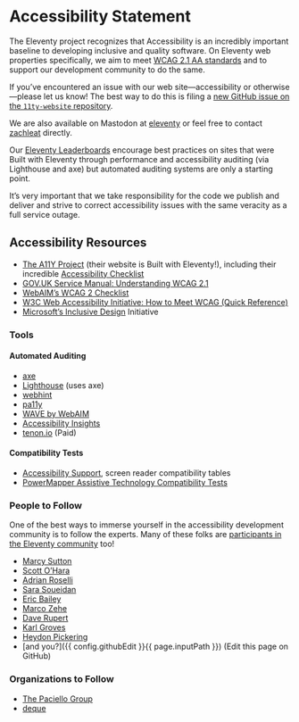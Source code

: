 ---
---

# Accessibility Statement

The Eleventy project recognizes that Accessibility is an incredibly important baseline to developing inclusive and quality software. On Eleventy web properties specifically, we aim to meet [WCAG 2.1 AA standards](https://www.w3.org/WAI/standards-guidelines/wcag/) and to support our development community to do the same.

If you’ve encountered an issue with our web site—accessibility or otherwise—please let us know! The best way to do this is filing a [new GitHub issue on the `11ty-website` repository](https://github.com/11ty/11ty-website/issues).

We are also available on Mastodon at [eleventy](https://fosstodon.org/@eleventy) or feel free to contact [zachleat](https://fediverse.zachleat.com/@zachleat) directly.

Our [Eleventy Leaderboards](/speedlify/) encourage best practices on sites that were Built with Eleventy through performance and accessibility auditing (via Lighthouse and axe) but automated auditing systems are only a starting point.

It’s very important that we take responsibility for the code we publish and deliver and strive to correct accessibility issues with the same veracity as a full service outage.

## Accessibility Resources

- [The A11Y Project](https://www.a11yproject.com/) (their website is Built with Eleventy!), including their incredible [Accessibility Checklist](https://www.a11yproject.com/checklist/)
- [GOV.UK Service Manual: Understanding WCAG 2.1](https://www.gov.uk/service-manual/helping-people-to-use-your-service/understanding-wcag)
- [WebAIM’s WCAG 2 Checklist](https://webaim.org/standards/wcag/checklist)
- [W3C Web Accessibility Initiative: How to Meet WCAG (Quick Reference)](https://www.w3.org/WAI/WCAG21/quickref/)
- [Microsoft’s Inclusive Design](https://www.microsoft.com/design/inclusive/) Initiative

### Tools

#### Automated Auditing

- [axe](https://www.deque.com/axe/)
- [Lighthouse](https://developers.google.com/web/tools/lighthouse/) (uses axe)
- [webhint](https://webhint.io/)
- [pa11y](https://pa11y.org/)
- [WAVE by WebAIM](https://wave.webaim.org/)
- [Accessibility Insights](https://accessibilityinsights.io/)
- [tenon.io](https://tenon.io/) (Paid)

#### Compatibility Tests

- [Accessibility Support](https://a11ysupport.io/), screen reader compatibility tables
- [PowerMapper Assistive Technology Compatibility Tests](https://www.powermapper.com/tests/)

### People to Follow

One of the best ways to immerse yourself in the accessibility development community is to follow the experts. Many of these folks are [participants in the Eleventy community](/authors/) too!

* [Marcy Sutton](https://marcysutton.com/writing/)
* [Scott O’Hara](https://www.scottohara.me/writing/)
* [Adrian Roselli](https://adrianroselli.com/tag/accessibility)
* [Sara Soueidan](https://www.sarasoueidan.com/about/)
* [Eric Bailey](https://ericwbailey.design/)
* [Marco Zehe](https://www.marcozehe.de/)
* [Dave Rupert](https://davatron5000.github.io/a11y-nutrition-cards/)
* [Karl Groves](https://karlgroves.com/)
* [Heydon Pickering](https://heydonworks.com/)
* [and you?]({{ config.githubEdit }}{{ page.inputPath }}) (Edit this page on GitHub)</a>

### Organizations to Follow

- [The Paciello Group](https://www.paciellogroup.com/)
- [deque](https://www.deque.com/)

